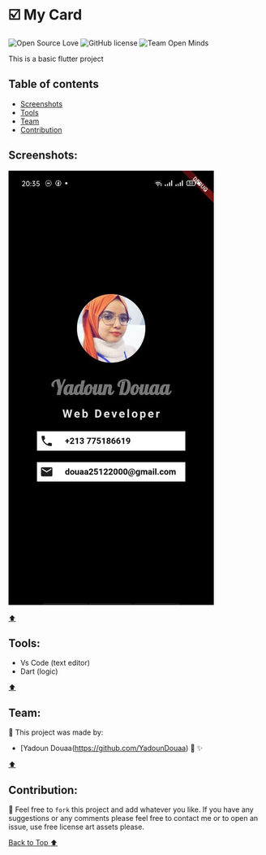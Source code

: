 # :ballot_box_with_check: My Card 

![Open Source Love](https://firstcontributions.github.io/open-source-badges/badges/open-source-v1/open-source.svg)
![GitHub license](https://img.shields.io/github/license/open-minds/Train_Track_Repair_GGJ2020.svg)
![Team Open Minds](https://img.shields.io/badge/Members%20of-Team%20Open%20Minds-blue.svg?color=0099CC)


This is a basic flutter project 



## Table of contents 

- [Screenshots](#Screenshots)
- [Tools](#Tools)
- [Team](#Team)
- [Contribution](#Contribution)


## Screenshots:


<img src="images\dz.jpg"/>

[:arrow_up:](#table-of-contents)
	
	
	
## Tools:

* Vs Code (text editor)
* Dart (logic)

[:arrow_up:](#table-of-contents)



 ## Team: 
 
:busts_in_silhouette:  This project was made by: 
* [Yadoun Douaa(https://github.com/YadounDouaa) :sparkling_heart: :sparkles: 

[:arrow_up:](#table-of-contents)



## Contribution:

:handshake: Feel free to `fork` this project and add whatever you like. If you have any suggestions or any comments please feel free to contact me or to open an issue, use free license art assets please.

[Back to Top :arrow_up:](#table-of-contents)
